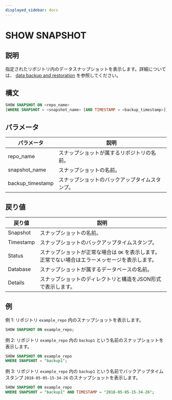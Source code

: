 ```yaml
---
displayed_sidebar: docs
---
```


# SHOW SNAPSHOT

## 説明

指定されたリポジトリ内のデータスナップショットを表示します。詳細については、 [data backup and restoration](../../../administration/management/Backup_and_restore.md) を参照してください。

## 構文

```SQL
SHOW SNAPSHOT ON <repo_name>
[WHERE SNAPSHOT = <snapshot_name> [AND TIMESTAMP = <backup_timestamp>]]
```

## パラメータ

| **パラメータ**   | **説明**                                               |
| ---------------- | ---------------------------------------------------- |
| repo_name        | スナップショットが属するリポジトリの名前。                |
| snapshot_name    | スナップショットの名前。                                |
| backup_timestamp | スナップショットのバックアップタイムスタンプ。            |

## 戻り値

| **戻り値** | **説明**                                                     |
| ---------- | ------------------------------------------------------------ |
| Snapshot   | スナップショットの名前。                                      |
| Timestamp  | スナップショットのバックアップタイムスタンプ。                  |
| Status     | スナップショットが正常な場合は `OK` を表示します。正常でない場合はエラーメッセージを表示します。 |
| Database   | スナップショットが属するデータベースの名前。                   |
| Details    | スナップショットのディレクトリと構造をJSON形式で表示します。    |

## 例

例 1: リポジトリ `example_repo` 内のスナップショットを表示します。

```SQL
SHOW SNAPSHOT ON example_repo;
```

例 2: リポジトリ `example_repo` 内の `backup1` という名前のスナップショットを表示します。

```SQL
SHOW SNAPSHOT ON example_repo
WHERE SNAPSHOT = "backup1";
```

例 3: リポジトリ `example_repo` 内の `backup1` という名前でバックアップタイムスタンプ `2018-05-05-15-34-26` のスナップショットを表示します。

```SQL
SHOW SNAPSHOT ON example_repo 
WHERE SNAPSHOT = "backup1" AND TIMESTAMP = "2018-05-05-15-34-26";
```